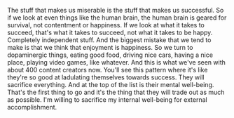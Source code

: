  The stuff that makes us miserable is the stuff that makes us successful. So if we look at even things like the human brain, the human brain is geared for survival, not contentment or happiness. If we look at what it takes to succeed, that's what it takes to succeed, not what it takes to be happy. Completely independent stuff. And the biggest mistake that we tend to make is that we think that enjoyment is happiness. So we turn to dopaminergic things, eating good food, driving nice cars, having a nice place, playing video games, like whatever. And this is what we've seen with about 400 content creators now. You'll see this pattern where it's like they're so good at ladulating themselves towards success. They will sacrifice everything. And at the top of the list is their mental well-being. That's the first thing to go and it's the thing that they will trade out as much as possible. I'm willing to sacrifice my internal well-being for external accomplishment.